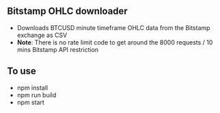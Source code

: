 ## Bitstamp OHLC downloader

* Downloads BTCUSD minute timeframe OHLC data from the Bitstamp exchange as CSV
* **Note**: There is no rate limit code to get around the 8000 requests / 10 mins Bitstamp API restriction

## To use
* npm install
* npm run build
* npm start
